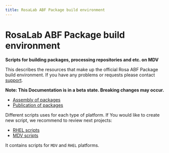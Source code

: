 ```yaml
---
title: RosaLab ABF Package build environment
---
```


# RosaLab ABF Package build environment

**Scripts for building packages, processing repositories and etc. on MDV**

This describes the resources that make up the official Rosa ABF Package build environment. If you have any problems or requests please contact [support](https://abf.rosalinux.ru/contact).

**Note: This Documentation is in a beta state. Breaking changes may occur.**

* [Assembly of packages](http://abf-doc.rosalinux.ru/abf/scripts/assembly_of_packages/)
* [Publication of packages](http://abf-doc.rosalinux.ru/abf/scripts/publication_of_packages/)

Different scripts uses for each type of platform. If You would like to create new script, we recommend to review next projects:

* [RHEL scripts](https://abf.rosalinux.ru/abf/rhel-scripts)
* [MDV scripts](https://abf.rosalinux.ru/abf/mdv-scripts)

It contains scripts for `MDV` and `RHEL` platforms.